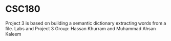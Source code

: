 # CSC180

Project 3 is based on building a semantic dictionary extracting words from a file.
Labs and Project 3 Group: Hassan Khurram and Muhammad Ahsan Kaleem
